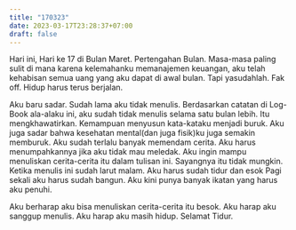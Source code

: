 ```yaml
---
title: "170323"
date: 2023-03-17T23:28:37+07:00
draft: false
---
```


Hari ini, Hari ke 17 di Bulan Maret. Pertengahan Bulan. Masa-masa paling sulit di mana karena kelemahanku memanajemen keuangan, aku telah kehabisan semua uang yang aku dapat di awal bulan.  Tapi yasudahlah. Fak off. Hidup harus terus berjalan.

Aku baru sadar. Sudah lama aku tidak menulis. Berdasarkan catatan di Log-Book ala-alaku ini, aku sudah tidak menulis selama satu bulan lebih. Itu mengkhawatirkan. Kemampuan menyusun kata-kataku menjadi buruk. Aku juga sadar bahwa kesehatan mental(dan juga fisik)ku juga semakin memburuk. Aku sudah terlalu banyak memendam cerita. Aku harus menumpahkannya jika aku tidak mau meledak. Aku ingin mampu menuliskan cerita-cerita itu dalam tulisan ini. Sayangnya itu tidak mungkin. Ketika menulis ini sudah larut malam. Aku harus sudah tidur dan esok Pagi sekali aku harus sudah bangun. Aku kini punya banyak ikatan yang harus aku penuhi.  

Aku berharap aku bisa menuliskan cerita-cerita itu besok. Aku harap aku sanggup menulis. Aku harap aku masih hidup. Selamat Tidur.










